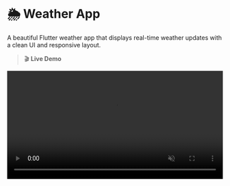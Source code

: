 # 🌦️ Weather App

A beautiful Flutter weather app that displays real-time weather updates with a clean UI and responsive layout.

> 🎬 **Live Demo**

<video src="https://github.com/NourCodes/weather_app/releases/download/v1/demo.webm?raw=true" controls autoplay loop muted width="100%">
  Your browser does not support the video tag.
</video>